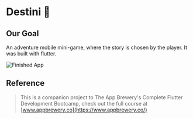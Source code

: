 # Destini 🤔

## Our Goal

An adventure mobile mini-game, where the story is chosen by the player. It was built with flutter.

![Finished App](https://github.com/londonappbrewery/Images/blob/master/Destini.gif)

## Reference

>This is a companion project to The App Brewery's Complete Flutter Development Bootcamp, check out the full course at [www.appbrewery.co](https://www.appbrewery.co/)